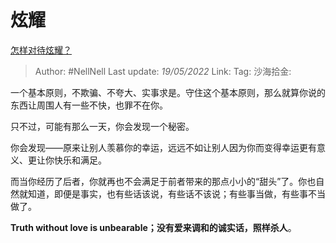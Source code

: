 # 炫耀
[怎样对待炫耀？](https://www.zhihu.com/question/533384071/answer/2490774881)

> Author: #NellNell
> Last update: *19/05/2022*
> Link:
> Tag:
> 沙海拾金:

一个基本原则，不欺骗、不夸大、实事求是。守住这个基本原则，那么就算你说的东西让周围人有一些不快，也罪不在你。

只不过，可能有那么一天，你会发现一个秘密。

你会发现——原来让别人羡慕你的幸运，远远不如让别人因为你而变得幸运更有意义、更让你快乐和满足。

而当你经历了后者，你就再也不会满足于前者带来的那点小小的“甜头”了。你也自然就知道，即便是事实，也有些话该说，有些话不该说；有些事当做，有些事不当做了。

**Truth without love is unbearable；没有爱来调和的诚实话，照样杀人**。
